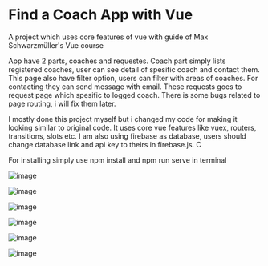 # Find a Coach App with Vue
A project which uses core features of vue with guide of Max Schwarzmüller's Vue course
 
App have 2 parts, coaches and requestes. Coach part simply lists registered coaches, user can see detail of spesific coach and contact them. This page also have filter option, users can filter with areas of coaches. For contacting they can send message with email. These requests goes to request page which spesific to logged coach. There is some bugs related to page routing, i will fix them later.
 
I mostly done this project myself but i changed my code for making it looking similar to original code. It uses core vue features like  vuex, routers, transitions, slots etc. I am also using firebase as database, users should change database link and api key to theirs in firebase.js. C

For installing simply use npm install and npm run serve in terminal

![image](https://user-images.githubusercontent.com/64266261/210230736-9e934fd7-7448-43f3-bb85-9c488b09a412.png)

![image](https://user-images.githubusercontent.com/64266261/210230753-c2a8543d-32f7-4d13-9294-9218874d3b50.png)

![image](https://user-images.githubusercontent.com/64266261/210230786-4e45d02b-f2e8-4023-8f3c-0c23b6f7a5af.png)

![image](https://user-images.githubusercontent.com/64266261/210230818-3e32e951-614e-424e-a007-964d45190cb6.png)

![image](https://user-images.githubusercontent.com/64266261/210230858-e15910b8-9a04-479c-8951-9d055ed3488a.png)

![image](https://user-images.githubusercontent.com/64266261/210230932-5eca50bc-e59f-45b0-ba67-44ae77da7a12.png)
